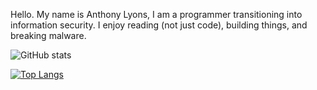 Hello. My name is Anthony Lyons, I am a programmer transitioning into information security. I enjoy reading (not just code), building things, and breaking malware. 

![GitHub stats](https://github-readme-stats-rampant.vercel.app/api?username=rampantspark&show_icons=true&theme=synthwave&count_private=true)



[![Top Langs](https://github-readme-stats-rampant.vercel.app/api/top-langs/?username=rampantspark&theme=synthwave&langs_count=10&hide=css,asp.net,html,scss,shell,typescript,javascript,glsl,haxe,meson,makefile,nix,roff)](https://github.com/anuraghazra/github-readme-stats)

